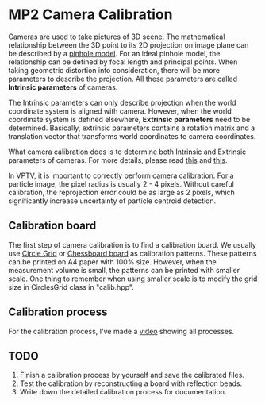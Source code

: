# MP2 Camera Calibration

Cameras are used to take pictures of 3D scene. 
The mathematical relationship between the 3D point to its 2D projection on image plane
can be described by a [pinhole model](https://en.wikipedia.org/wiki/Pinhole_camera_model).
For an ideal pinhole model, the relationship can be defined by focal length and principal points. 
When taking geometric distortion into consideration, there will be more parameters to describe the projection.
All these parameters are called **Intrinsic parameters** of cameras.  

The Intrinsic parameters can only describe projection when the world coordinate system is aligned with camera.
However, when the world coordinate system is defined elsewhere, **Extrinsic parameters** need to be determined.
Basically, extrinsic parameters contains a rotation matrix and a translation vector that transforms world coordinates
to camera coordinates.

What camera calibration does is to determine both Intrinsic and Extrinsic parameters of cameras. 
For more details, please read [this](https://docs.opencv.org/2.4/modules/calib3d/doc/camera_calibration_and_3d_reconstruction.html) 
and [this](https://learnopencv.com/camera-calibration-using-opencv/).

In VPTV, it is important to correctly perform camera calibration. For a particle image, the pixel radius is usually 2 - 4 pixels. 
Without careful calibration, the reprojection error could be as large as 2 pixels, which significantly increase uncertainty of particle centroid detection.


## Calibration board

The first step of camera calibration is to find a calibration board. We usually use 
[Circle Grid](https://github.com/opencv/opencv/blob/3.4/doc/acircles_pattern.png) or 
[Chessboard board](https://github.com/opencv/opencv/blob/3.4/doc/pattern.png) as calibration patterns.
These patterns can be printed on A4 paper with 100% size. However, when the measurement volume is small, 
the patterns can be printed with smaller scale. One thing to remember when using smaller scale is to modify 
the grid size in CirclesGrid class in "calib.hpp".

## Calibration process

For the calibration process, I've made a [video](https://youtu.be/cGvOO-eetoc) showing all processes.

## TODO

1. Finish a calibration process by yourself and save the calibrated files.
2. Test the calibration by reconstructing a board with reflection beads.
3. Write down the detailed calibration process for documentation. 
